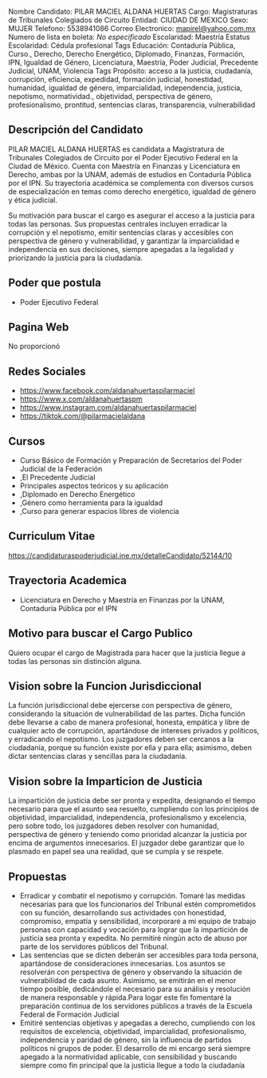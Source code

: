 Nombre Candidato: PILAR MACIEL ALDANA HUERTAS
Cargo: Magistraturas de Tribunales Colegiados de Circuito
Entidad: CIUDAD DE MEXICO
Sexo: MUJER
Telefono: 5538941086
Correo Electronico: mapirel@yahoo.com.mx
Numero de lista en boleta: *No especificado*
Escolaridad: Maestría
Estatus Escolaridad: Cédula profesional
Tags Educación: Contaduría Pública, Curso., Derecho, Derecho Energético, Diplomado, Finanzas, Formación, IPN, Igualdad de Género, Licenciatura, Maestría, Poder Judicial, Precedente Judicial, UNAM, Violencia
Tags Propósito: acceso a la justicia, ciudadanía, corrupción, eficiencia, expedidad, formación judicial, honestidad, humanidad, igualdad de género, imparcialidad, independencia, justicia, nepotismo, normatividad., objetividad, perspectiva de género, profesionalismo, prontitud, sentencias claras, transparencia, vulnerabilidad


## Descripción del Candidato 

PILAR MACIEL ALDANA HUERTAS es candidata a Magistratura de Tribunales Colegiados de Circuito por el Poder Ejecutivo Federal en la Ciudad de México. Cuenta con Maestría en Finanzas y Licenciatura en Derecho, ambas por la UNAM, además de estudios en Contaduría Pública por el IPN. Su trayectoria académica se complementa con diversos cursos de especialización en temas como derecho energético, igualdad de género y ética judicial.

Su motivación para buscar el cargo es asegurar el acceso a la justicia para todas las personas.  Sus propuestas centrales incluyen erradicar la corrupción y el nepotismo, emitir sentencias claras y accesibles con perspectiva de género y vulnerabilidad, y garantizar la imparcialidad e independencia en sus decisiones, siempre apegadas a la legalidad y priorizando la justicia para la ciudadanía.


## Poder que postula

- Poder Ejecutivo Federal


## Pagina Web

No proporcionó


## Redes Sociales

- https://www.facebook.com/aldanahuertaspilarmaciel
- https://www.x.com/aldanahuertaspm
- https://www.instagram.com/aldanahuertaspilarmaciel
- https://tiktok.com/@pilarmacielaldana


## Cursos

- Curso Básico de Formación y Preparación de Secretarios del Poder Judicial de la Federación
- ,El Precedente Judicial
- Principales aspectos teóricos y su aplicación
- ,Diplomado en Derecho Energético
- ,Género como herramienta para la igualdad
- ,Curso para generar espacios libres de violencia


## Curriculum Vitae

https://candidaturaspoderjudicial.ine.mx/detalleCandidato/52144/10


## Trayectoria Academica

- Licenciatura en Derecho y Maestría en Finanzas por la UNAM, Contaduría Pública por el IPN


## Motivo para buscar el Cargo Publico

Quiero ocupar el cargo de Magistrada para hacer que la justicia llegue a todas las personas sin distinción alguna.


## Vision sobre la Funcion Jurisdiccional

La función jurisdiccional debe ejercerse con perspectiva de género, considerando la situación de vulnerabilidad de las partes. Dicha función debe llevarse a cabo de manera profesional, honesta, empática y libre de cualquier acto de corrupción, apartándose de intereses privados y políticos, y erradicando el nepotismo. Los juzgadores deben ser cercanos a la ciudadanía, porque su función existe por ella y para ella; asimismo, deben dictar sentencias claras y sencillas para la ciudadanía.


## Vision sobre la Imparticion de Justicia

La impartición de justicia debe ser pronta y expedita, designando el tiempo necesario para que el asunto sea resuelto, cumpliendo con los principios de objetividad, imparcialidad, independencia, profesionalismo y excelencia, pero sobre todo, los juzgadores deben resolver con humanidad, perspectiva de género y teniendo como prioridad alcanzar la justicia por encima de argumentos innecesarios. El juzgador debe garantizar que lo plasmado en papel sea una realidad, que se cumpla y se respete.


## Propuestas

- Erradicar y combatir el nepotismo y corrupción. Tomaré las medidas necesarias para que los funcionarios del Tribunal estén comprometidos con su función, desarrollando sus actividades con honestidad, compromiso, empatía y sensibilidad, incorporaré a mi equipo de trabajo personas con capacidad y vocación para lograr que la impartición de justicia sea pronta y expedita. No permitiré ningún acto de abuso por parte de los servidores públicos del Tribunal.
- Las sentencias que se dicten deberán ser accesibles para toda persona, apartándose de consideraciones innecesarias. Los asuntos se resolverán con perspectiva de género y observando la situación de vulnerabilidad de cada asunto. Asimismo, se emitirán en el menor tiempo posible, dedicándole el necesario para su análisis y resolución de manera responsable y rápida.Para logar este fin fomentaré la preparación continua de los servidores públicos a través de la Escuela Federal de Formación Judicial
- Emitiré sentencias objetivas y apegadas a derecho, cumpliendo con los requisitos de excelencia, objetividad, imparcialidad, profesionalismo, independencia y paridad de género, sin la influencia de partidos políticos ni grupos de poder. El desarrollo de mi encargo será siempre apegado a la normatividad aplicable, con sensibilidad y buscando siempre como fin principal que la justicia llegue a todo la ciudadanía

